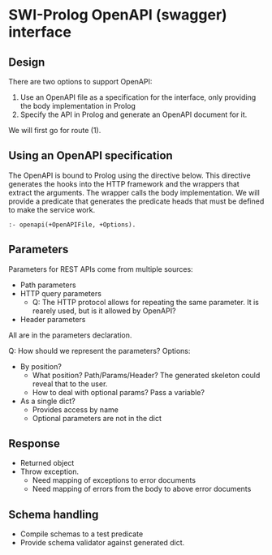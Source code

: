 # SWI-Prolog OpenAPI (swagger) interface

## Design

There are two options to support OpenAPI:

  1. Use an OpenAPI file as a specification for the interface, only
     providing the body implementation in Prolog
  2. Specify the API in Prolog and generate an OpenAPI document for
     it.

We will first go for route (1).

## Using an OpenAPI specification

The OpenAPI is bound to Prolog using the directive below. This directive
generates the hooks into  the  HTTP   framework  and  the  wrappers that
extract the arguments. The wrapper  calls   the  body implementation. We
will provide a predicate that generates the predicate heads that must be
defined to make the service work.

    :- openapi(+OpenAPIFile, +Options).

## Parameters

Parameters for REST APIs come from multiple sources:

  - Path parameters
  - HTTP query parameters
    - Q: The HTTP protocol allows for repeating the same parameter.
      It is rearely used, but is it allowed by OpenAPI?
  - Header parameters

All are in the parameters declaration.

Q: How should we represent the parameters?  Options:

  - By position?
    - What position?  Path/Params/Header?  The generated skeleton
      could reveal that to the user.
    - How to deal with optional params?  Pass a variable?
  - As a single dict?
    - Provides access by name
    - Optional parameters are not in the dict

## Response

  - Returned object
  - Throw exception.
    - Need mapping of exceptions to error documents
    - Need mapping of errors from the body to above error documents

## Schema handling

  - Compile schemas to a test predicate
  - Provide schema validator against generated dict.
